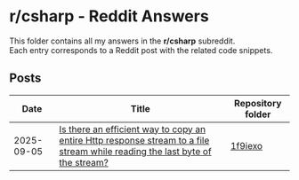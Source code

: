 # r/csharp - Reddit Answers

This folder contains all my answers in the **r/csharp** subreddit.  
Each entry corresponds to a Reddit post with the related code snippets.

## Posts

| Date       | Title                                                                             | Repository folder                                   |
|------------|-----------------------------------------------------------------------------------|-----------------------------------------------|
| 2025-09-05 | [Is there an efficient way to copy an entire Http response stream to a file stream while reading the last byte of the stream?](https://www.reddit.com/r/csharp/comments/1f9iexo/is_there_an_efficient_way_to_copy_an_entire_http/) | [1f9iexo](./1f9iexo) |
